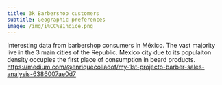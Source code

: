 ```yaml
---
title: 3k Barbershop customers
subtitle: Geographic preferences
image: /img/i%CC%81ndice.png
---
```


Interesting data from barbershop consumers in México. The vast majority live in the 3 main cities of the Republic.
Mexico city due to its populaiton density occupies the first place of consumption in beard products.
https://medium.com/@enriquecolladof/my-1st-projecto-barber-sales-analysis-6386007ae0d7
